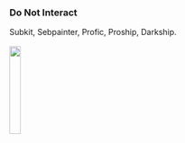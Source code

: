 <p align="center">
<h3>Do Not Interact</h3>
  Subkit, Sebpainter, Profic, Proship, Darkship. <br/><br/>
<img src="https://file.garden/Z0mJp8fNfWMaZSv3/bearblog/GnBpc2JXIAAUxgl.png" width="20%"/>
</p>

